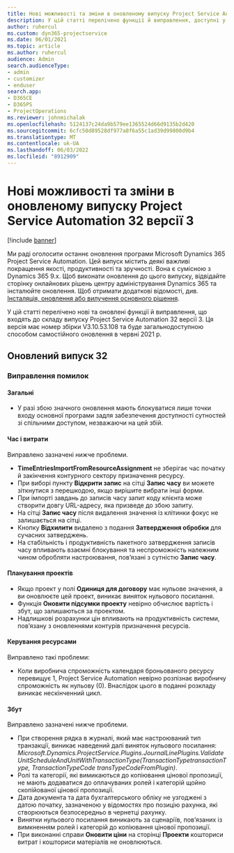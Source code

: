 ```yaml
---
title: Нові можливості та зміни в оновленому випуску Project Service Automation 32 версії 3
description: У цій статті перелічено функції й виправлення, доступні у випуску Project Service Automation 32, V3.
author: ruhercul
ms.custom: dyn365-projectservice
ms.date: 06/01/2021
ms.topic: article
ms.author: ruhercul
audience: Admin
search.audienceType:
- admin
- customizer
- enduser
search.app:
- D365CE
- D365PS
- ProjectOperations
ms.reviewer: johnmichalak
ms.openlocfilehash: 5124137c24da9b579ee1365524d66d9135b2d420
ms.sourcegitcommit: 6cfc50d89528df977a8f6a55c1ad39d99800d9b4
ms.translationtype: MT
ms.contentlocale: uk-UA
ms.lasthandoff: 06/03/2022
ms.locfileid: "8912909"
---
```

# <a name="whats-new-or-changed-in-project-service-automation-update-release-32-v3"></a>Нові можливості та зміни в оновленому випуску Project Service Automation 32 версії 3

[!include [banner](../includes/psa-now-project-operations.md)]

Ми раді оголосити останнє оновлення програми Microsoft Dynamics 365 Project Service Automation. Цей випуск містить деякі важливі покращення якості, продуктивності та зручності. Вона є сумісною з Dynamics 365 9.x. Щоб виконати оновлення до цього випуску, відвідайте сторінку онлайнових рішень центру адміністрування Dynamics 365 та інсталюйте оновлення. Щоб отримати додаткові відомості, див. [Інсталяція, оновлення або вилучення основного рішення](/power-platform/admin/install-remove-preferred-solution).

У цій статті перелічено нові та оновлені функції й виправлення, що входять до складу випуску Project Service Automation 32 версії 3. Ця версія має номер збірки V3.10.53.108 та буде загальнодоступною способом самостійного оновлення в червні 2021 р.

## <a name="update-release-32"></a>Оновлений випуск 32

### <a name="bug-fixes"></a>Виправлення помилок

#### <a name="general"></a>Загальні

- У разі збою значного оновлення мають блокуватися лише точки входу основної програми задля забезпечення доступності сутностей зі спільними доступом, незважаючи на цей збій.

#### <a name="time-and-expense"></a>Час і витрати

Виправлено зазначені нижче проблеми.

- **TimeEntriesImportFromResourceAssignment** не зберігає час початку й закінчення контурного сектору призначення ресурсу.
- При виборі пункту **Відкрити запис** на сітці **Запис часу** ви можете зіткнутися з перешкодою, якщо вирішите вибрати інші форми.
- При імпорті завдань до записів часу запит коду клієнта може створити довгу URL-адресу, яка призведе до збою запиту.
- На сітці **Запис часу** після видалення значення із клітинки фокус не залишається на сітці.
- Кнопку **Відхилити** видалено з подання **Затвердження обробки** для сучасних затверджень.
- На стабільність і продуктивність пакетного затвердження записів часу впливають взаємні блокування та неспроможність належним чином обробляти настроювання, пов’язані з сутністю **Запис часу**.

#### <a name="project-planning"></a>Планування проектів

- Якщо проект у полі **Одиниця для договору** має нульове значення, а ви оновлюєте цей проект, виникає виняток нульового посилання.
- Функція **Оновити підсумки проекту** невірно обчислює вартість і збут, що залишаються за проектом.
- Надлишкові розрахунки цін впливають на продуктивність системи, пов’язану з оновленнями контурів призначення ресурсів.

#### <a name="resource-management"></a>Керування ресурсами

Виправлено такі проблеми:

- Коли виробнича спроможність календаря броньованого ресурсу перевищує 1, Project Service Automation невірно розпізнає виробничу спроможність як нульову (0). Внаслідок цього в поданні розкладу виникає нескінченний цикл.

#### <a name="sales"></a>Збут

Виправлено зазначені нижче проблеми.

- При створення рядка в журналі, який має настроюваний тип транзакції, виникає наведений далі виняток нульового посилання: *Microsoft.Dynamics.ProjectService.Plugins.JournalLinePlugins.ValidateUnitScheduleAndUnitWithTransactionType(TransactionTypetransactionType, TransactionTypeCode transTypeCodeFromPlugin)*.
- Ролі та категорії, які вимикаються до копіювання цінової пропозиції, не мають додаватися до оплачуваних ролей і категорій щойно скопійованої цінової пропозиції.
- Дата документа та дата бухгалтерського обліку не узгоджені з датою початку, зазначеною у відомостях про позицію рахунка, які створюються безпосередньо в чернетці рахунку.
- Винятки нульового посилання виникають за сценаріїв, пов’язаних із вимкненням ролей і категорій до копіювання цінової пропозиції.
- При виконанні справи **Оновити ціни** на сторінці **Проекти** кошториси витрат і кошториси матеріалів не оновлюються.
